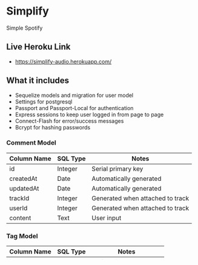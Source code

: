 # Simplify
Simple Spotify 

## Live Heroku Link

* https://simplify-audio.herokuapp.com/

## What it includes 

* Sequelize models and migration for user model
* Settings for postgresql 
* Passport and Passport-Local for authentication
* Express sessions to keep user logged in from page to page
* Connect-Flash for error/success messages 
* Bcrypt for hashing passwords

### Comment Model

| Column Name | SQL Type | Notes |
| ----------- | -------- |--------------------------------- |
| id | Integer| Serial primary key |
| createdAt | Date | Automatically generated |
| updatedAt | Date | Automatically generated |
| trackId | Integer | Generated when attached to track |
| userId | Integer | Generated when attached to track |
| content | Text | User input |

### Tag Model

| Column Name | SQL Type | Notes |
| ----------- | -------- |--------------------------------- |
| id | Integer| Serial primary key |
| createdAt | Date | Automatically generated |
| updatedAt | Date | Automatically generated |
| name | String | User input |

### Track Model

| Column Name | SQL Type | Notes |
| ----------- | -------- |--------------------------------- |
| id | Integer | Serial primary key |
| createdAt | Date | Automatically generated |
| updatedAt | Date | Automatically generated |
| title | String | User input |
| artist | String | User input |
| content | Text | User input |
| albumArt | String | User input |
| trackUrl | String | User input |
| userId | Integer | Decided based on which profile is logged in |

### TrackTag Model

| Column Name | SQL Type | Notes |
| ----------- | -------- |--------------------------------- |
| id | Integer| Serial primary key |
| createdAt | Date | Automatically generated |
| updatedAt | Date | Automatically generated |
| trackId | Integer | Automatically generated on user input |
| tagId | Integer | Automatically genereated on user input |

### User Model

| Column Name | SQL Type | Notes |
| ----------- | -------- |--------------------------------- |
| id | Integer| Serial primary key |
| createdAt | Date | Automatically generated |
| updatedAt | Date | Automatically generated |
| firstname | String | User input |
| lastname | String | User input |
| email | String | usernameField for login |
| password | String | hashed with bcrpyt |
| dob | Date | - |
| admin | Boolean | Admin or normal user |

> NOTE: Change these fields in both model and migration files BEFORE running sequelize db:migrate E.G Remove unecessary fields add required fields

### Routes 
| METHOD | Route | Location | Purpose |
| ------ | ------------- | ----------------- |  ------------------------------------------------------------------------- |
| GET | / | index.js | Home Page |
| GET |	/auth/login | controllers/profile.js | Form for login |
| POST | /auth/login | controllers/auth.js | Login and authenticate user |
| GET |	/auth/signup | controllers/auth.js | Form to register as a user |
| POST | /auth/signup | controllers/auth.js | Creates new user and checks for duplicates |
| GET |	/auth/logout | controllers/auth.js | Log out and redirect to home |
| GET |	/profile | controllers/auth.js | Needs to be visited only by a logged in user otherwise redirect to home |
| GET | /tracks | controllers/tracks.js | An index to sort and select tracks that's been uploaded |
| GET | /tracks/:id | controllers/tracks.js | View information about and listen to a specific song |
| GET | /tracks/new | controllers/tracks.js | A form for uploading tracks and information about it |
| POST | /tracks | controllers/tracks.js | upload and create a track post |
| PUT | /tracks/edit/:id | controllers/tracks.js | Edit a previously uploaded track, preferably only if you are the author |
| DELETE | /tracks/:id | controllers/tracks.js | Delete a track post (preferably only if admin/ creator of the post) |
| GET | /tags | controllers/tags.js | View an index of all tags |
| GET | /tags/:id | controllers/tags.js | Get a specific tags page and view their posts |
| PUT | /tags/edit/:id | controllers/tags.js | A form to edit a spcfic tag |
| DELETE | /tags/:id | controllers/tags.js | Delete a specific tag |




